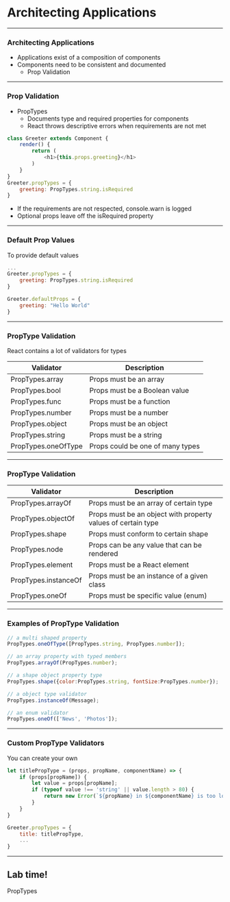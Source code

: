 # Architecting Applications

---
### Architecting Applications
- Applications exist of a composition of components
- Components need to be consistent and documented
    - Prop Validation

---
### Prop Validation
- PropTypes
    - Documents type and required properties for components
    - React throws descriptive errors when requirements are not met
    
```js
class Greeter extends Component {
    render() {
        return (
            <h1>{this.props.greeting}</h1>
        )
    }
}
Greeter.propTypes = {
    greeting: PropTypes.string.isRequired
}
```

* If the requirements are not respected, console.warn is logged
* Optional props leave off the isRequired property

---
### Default Prop Values
To provide default values
```js
...
Greeter.propTypes = {
    greeting: PropTypes.string.isRequired
}

Greeter.defaultProps = {
    greeting: "Hello World"
}
```



---
### PropType Validation
React contains a lot of validators for types

Validator|Description
--- | --- 
PropTypes.array | Props must be an array
PropTypes.bool | Props must be a Boolean value
PropTypes.func | Props must be a function
PropTypes.number | Props must be a number
PropTypes.object | Props must be an object
PropTypes.string | Props must be a string
PropTypes.oneOfType | Props could be one of many types

---
### PropType Validation

Validator|Description
--- | --- 
PropTypes.arrayOf | Props must be an array of certain type
PropTypes.objectOf | Props must be an object with property values of certain type
PropTypes.shape | Props must conform to certain shape
PropTypes.node | Props can be any value that can be rendered
PropTypes.element | Props must be a React element
PropTypes.instanceOf | Props must be an instance of a given class
PropTypes.oneOf | Props must be specific value (enum)

---
### Examples of PropType Validation

```js
// a multi shaped property
PropTypes.oneOfType([PropTypes.string, PropTypes.number]);

// an array property with typed members
PropTypes.arrayOf(PropTypes.number);

// a shape object property type
PropTypes.shape({color:PropTypes.string, fontSize:PropTypes.number});

// a object type validator
PropTypes.instanceOf(Message);

// an enum validator
PropTypes.oneOf(['News', 'Photos']);
```

---
### Custom PropType Validators

You can create your own

```js
let titlePropType = (props, propName, componentName) => {
    if (props[propName]) {
        let value = props[propName];
        if (typeof value !== 'string' || value.length > 80) {
            return new Error(`${propName} in ${componentName} is too long!`);
        }
    }
}

Greeter.propTypes = {
    title: titlePropType,
    ...
}
```


---
<!-- .slide: data-background="url('images/lab2.jpg')" data-background-size="cover"  --> 
<!-- .slide: class="lab" -->
## Lab time!
PropTypes